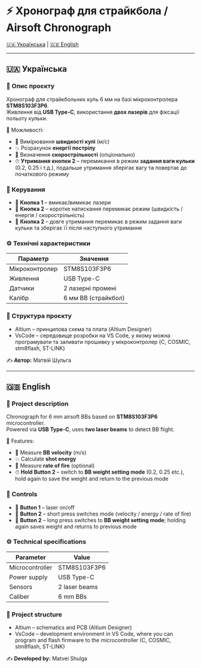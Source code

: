 # ⚡ Хронограф для страйкбола / Airsoft Chronograph

[🇺🇦 Українська](#-українська) | [🇬🇧 English](#-english)

---

## 🇺🇦 Українська

### 📌 Опис проєкту
Хронограф для страйкбольних куль 6 мм на базі мікроконтролера **STM8S103F3P6**.  
Живлення від **USB Type-C**, використання **двох лазерів** для фіксації польоту кульки.

🎯 Можливості:
- 📏 Вимірювання **швидкості кулі** (м/с)  
- 💥 Розрахунок **енергії пострілу**  
- 🔫 Визначення **скорострільності** (опціонально)  
- ⏱ **Утримання кнопки 2** – перемикання в режим **задання ваги кульки** (0.2, 0.25 і т.д.), подальше утримання зберігає вагу та повертає до початкового режиму  

### 🔧 Керування
- 🔴 **Кнопка 1** – вмикає/вимикає лазери  
- 🔵 **Кнопка 2** – коротке натискання перемикає режим (швидкість / енергія / скорострільність)  
- 🔵 **Кнопка 2** – довге утримання перемикає в режим задання ваги кульки та зберігає її після наступного утримання  

### ⚙️ Технічні характеристики

| Параметр          | Значення |
|-------------------|----------|
| Мікроконтролер    | STM8S103F3P6 |
| Живлення          | USB Type-C |
| Датчики           | 2 лазерні промені |
| Калібр            | 6 мм BB (страйкбол) |

### 📂 Структура проєкту

- Altium – принципова схема та плата (Altium Designer)  
- VsCode – середовище розробки на VS Code, у якому можна програмувати та заливати прошивку у мікроконтролер (C, COSMIC, stm8flash, ST-LINK)  

✍️ **Автор:** Матвій Шульга

---

## 🇬🇧 English

### 📌 Project description
Chronograph for 6 mm airsoft BBs based on **STM8S103F3P6** microcontroller.  
Powered via **USB Type-C**, uses **two laser beams** to detect BB flight.

🎯 Features:
- 📏 Measure **BB velocity** (m/s)  
- 💥 Calculate **shot energy**  
- 🔫 Measure **rate of fire** (optional)  
- ⏱ **Hold Button 2** – switch to **BB weight setting mode** (0.2, 0.25 etc.), hold again to save the weight and return to the previous mode  

### 🔧 Controls
- 🔴 **Button 1** – laser on/off  
- 🔵 **Button 2** – short press switches mode (velocity / energy / rate of fire)  
- 🔵 **Button 2** – long press switches to **BB weight setting mode**; holding again saves weight and returns to previous mode  

### ⚙️ Technical specifications

| Parameter         | Value |
|-------------------|-------|
| Microcontroller   | STM8S103F3P6 |
| Power supply      | USB Type-C |
| Sensors           | 2 laser beams |
| Caliber           | 6 mm BBs |

### 📂 Project structure

- Altium – schematics and PCB (Altium Designer)  
- VsCode – development environment in VS Code, where you can program and flash firmware to the microcontroller (C, COSMIC, stm8flash, ST-LINK)  

✍️ **Developed by:** Matvei Shulga